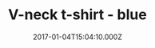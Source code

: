 ---
title: V-neck t-shirt - blue
date: 2017-01-04T15:04:10.000Z
price: 15
sales_price: 
categories: ["T-Shirt"]
image: [/img/uploads/2018/09/vnech-tee-blue-1.jpg]
---